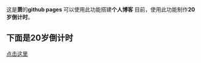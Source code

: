这是**萧**的**github pages**
可以使用此功能搭建**个人博客**
目前，使用此功能制作**20岁倒计时**。

## **下面是20岁倒计时**
[点击这里](https://github.com/John-wick-jlnas.github.io/)
